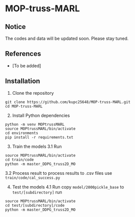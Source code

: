 # MOP-truss-MARL

## Notice
The codes and data will be updated soon. Please stay tuned.

## References
- [To be added]
  
## Installation
1. Clone the repository
```shell
git clone https://github.com/kupc25648/MOP-truss-MARL.git
cd MOP-truss-MARL
```
2. Install Python dependencies
```shell
python -m venv MOPtrussMARL
source MOPtrussMARL/bin/activate  
cd environments
pip install -r requirements.txt
```
3. Train the models
3.1 Run
```shell
source MOPtrussMARL/bin/activate  
cd train/code
python -m master_DDPG_truss2D_MO
```
3.2 Process result
to process results to .csv files use ```train/code/cal_success.py``` 

4. Test the models
4.1 Run
copy ```model/2000pickle_base``` to ```test/[subdirectory]```
run
```shell
source MOPtrussMARL/bin/activate  
cd test/[subdirectory]/code
python -m master_DDPG_truss2D_MO
```
